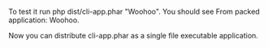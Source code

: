 To test it run php dist/cli-app.phar "Woohoo". You should see From packed application: Woohoo.

Now you can distribute cli-app.phar as a single file executable application.